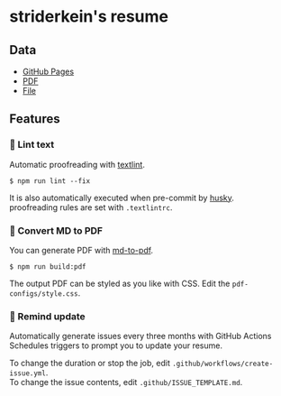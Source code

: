 # striderkein's resume

## Data
- [GitHub Pages](https://striderkein.github.io/Curriculum-Vitae)
- [PDF](https://github.com/striderkein/Curriculum-Vitae/releases/latest)
- [File](https://github.com/striderkein/Curriculum-Vitae/blob/master/docs/README.md)

## Features

### 💅 Lint text

Automatic proofreading with [textlint](https://github.com/textlint/textlint).

```
$ npm run lint --fix
```
It is also automatically executed when pre-commit by [husky](https://github.com/typicode/husky).  
proofreading rules are set with `.textlintrc`.



### 📝 Convert MD to PDF

You can generate PDF with [md-to-pdf](https://www.npmjs.com/package/md-to-pdf).


```
$ npm run build:pdf
```

The output PDF can be styled as you like with CSS. Edit the `pdf-configs/style.css`.  

### 📆 Remind update

Automatically generate issues every three months with GitHub Actions Schedules triggers to prompt you to update your resume.

To change the duration or stop the job, edit `.github/workflows/create-issue.yml`.  
To change the issue contents, edit `.github/ISSUE_TEMPLATE.md`.
